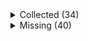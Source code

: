 <details><summary>Collected (34)</summary>
<p>

| Packet |
| --- |
| login |
| custom_payload |
| difficulty |
| spawn_position |
| abilities |
| held_item_slot |
| statistics |
| player_info |
| position |
| world_border |
| update_time |
| window_items |
| set_slot |
| update_health |
| experience |
| map_chunk_bulk |
| spawn_entity_living |
| entity_metadata |
| update_attributes |
| entity_equipment |
| entity_move_look |
| entity_head_rotation |
| rel_entity_move |
| entity_velocity |
| entity_look |
| spawn_entity |
| entity_teleport |
| multi_block_change |
| block_change |
| tile_entity_data |
| keep_alive |
| entity_status |
| map_chunk |
| named_sound_effect |

</p>
</details>
<details><summary>Missing (40)</summary>
<p>

| Packet |
| --- |
| chat |
| respawn |
| bed |
| animation |
| named_entity_spawn |
| collect |
| spawn_entity_painting |
| spawn_entity_experience_orb |
| entity_destroy |
| entity |
| attach_entity |
| entity_effect |
| remove_entity_effect |
| block_action |
| block_break_animation |
| explosion |
| world_event |
| world_particles |
| game_state_change |
| spawn_entity_weather |
| open_window |
| close_window |
| craft_progress_bar |
| transaction |
| update_sign |
| map |
| open_sign_entity |
| tab_complete |
| scoreboard_objective |
| scoreboard_score |
| scoreboard_display_objective |
| scoreboard_team |
| kick_disconnect |
| combat_event |
| camera |
| title |
| set_compression |
| playerlist_header |
| resource_pack_send |
| update_entity_nbt |

</p>
</details>
